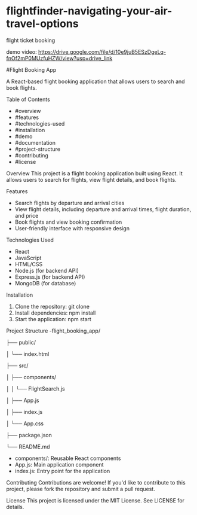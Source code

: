 # flightfinder-navigating-your-air-travel-options
flight ticket booking

demo video: https://drive.google.com/file/d/10e9juB5ESzDgeLq-fnOf2mP0MUzfuHZW/view?usp=drive_link

#Flight Booking App

A React-based flight booking application that allows users to search and book flights.

Table of Contents
- #overview
- #features
- #technologies-used
- #installation
- #demo
- #documentation
- #project-structure
- #contributing
- #license

Overview
This project is a flight booking application built using React. It allows users to search for flights, view flight details, and book flights.

Features
- Search flights by departure and arrival cities
- View flight details, including departure and arrival times, flight duration, and price
- Book flights and view booking confirmation
- User-friendly interface with responsive design

Technologies Used
- React
- JavaScript
- HTML/CSS
- Node.js (for backend API)
- Express.js (for backend API)
- MongoDB (for database)

Installation
1. Clone the repository: git clone 
2. Install dependencies: npm install
3. Start the application: npm start


Project Structure
-flight_booking_app/

├── public/

│   └── index.html

├── src/

│   ├── components/

│   │   └── FlightSearch.js

│   ├── App.js

│   ├── index.js

│   └── App.css

├── package.json

└── README.md

- components/: Reusable React components
- App.js: Main application component
- index.js: Entry point for the application

Contributing
Contributions are welcome! If you'd like to contribute to this project, please fork the repository and submit a pull request.

License
This project is licensed under the MIT License. See LICENSE for details.
